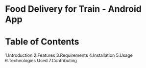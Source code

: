 # Food Delivery for Train - Android App

# Table of Contents

1.Introduction
2.Features
3.Requirements
4.Installation
5.Usage
6.Technologies Used
7.Contributing

